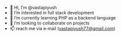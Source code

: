 - 👋 Hi, I’m @vastapiyush
- 👀 I’m interested in full stack development
- 🌱 I’m currently learning PHP as a backend language
- 💞️ I’m looking to collaborate on projects
- 📫 reach me via e-mail (vastapiyush77@gmail.com)

<!---
vastapiyush/vastapiyush is a ✨ special ✨ repository because its `README.md` (this file) appears on your GitHub profile.
You can click the Preview link to take a look at your changes.
--->
